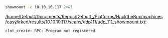 ```bash
showmount -e 10.10.10.117 2>&1
```

[/home/Default/Documents/Repos/Default_/Platforms/HacktheBox/machines/easy/irked/results/10.10.10.117/scans/udp111/udp_111_showmount.txt](file:///home/Default/Documents/Repos/Default_/Platforms/HacktheBox/machines/easy/irked/results/10.10.10.117/scans/udp111/udp_111_showmount.txt):

```
clnt_create: RPC: Program not registered


```
